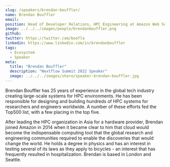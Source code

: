 ```yaml
---
slug: /speakers/brendan-bouffler/
name: Brendan Bouffler
email:
position: Head of Developer Relations, HPC Engineering at Amazon Web Services
image: ../../../images/people/brendanbouffler.png
github:
twitter: https://twitter.com/boofla
linkedin: https://www.linkedin.com/in/brendanbouffler
tags:
  - Ecosystem
  - Speaker
meta:
  title: "Brendan Bouffler"
  description: "Nextflow Summit 2022 Speaker"
  image: ../../../images/share/speaker-brendan-bouffler.jpg
---
```

Brendan Bouffler has 25 years of experience in the global tech industry creating large-scale systems for HPC environments. He has been responsible for designing and building hundreds of HPC systems for researchers and engineers worldwide. A number of these efforts fed the Top500 list, with a few placing in the top five.

After leading the HPC organization in Asia for a hardware provider, Brendan joined Amazon in 2014 when it became clear to him that cloud would become the indispensable computing tool that the global research and engineering communities required to enable the discoveries that would change the world. He holds a degree in physics and has an interest in testing several of its laws as they apply to bicycles - an interest that has frequently resulted in hospitalization. Brendan is based in London and Seattle.
